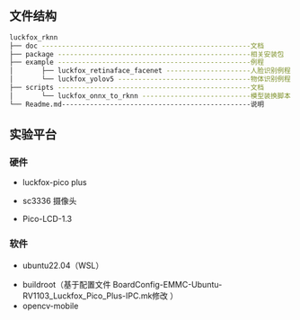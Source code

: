 ## 文件结构

```bash
luckfox_rknn
├── doc ----------------------------------------------------文档
├── package ------------------------------------------------相关安装包
├── example ------------------------------------------------例程
│       ├── luckfox_retinaface_facenet ---------------------人脸识别例程
│       └── luckfox_yolov5 ---------------------------------物体识别例程
├── scripts ------------------------------------------------文档
│       └── luckfox_onnx_to_rknn ---------------------------模型装换脚本
└── Readme.md-----------------------------------------------说明
```

## 实验平台

### 硬件

- luckfox-pico plus

- sc3336 摄像头

- Pico-LCD-1.3

### 软件

+ ubuntu22.04（WSL）
- buildroot（基于配置文件 BoardConfig-EMMC-Ubuntu-RV1103_Luckfox_Pico_Plus-IPC.mk修改 ）
- opencv-mobile
